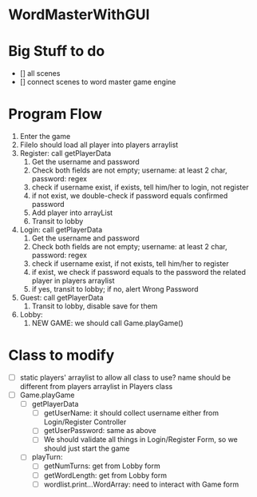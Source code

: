# WordMasterWithGUI

# Big Stuff to do
- [] all scenes
- [] connect scenes to word master game engine

# Program Flow
1. Enter the game
2. FileIo should load all player into players arraylist
3. Register: call getPlayerData
   1. Get the username and password
   2. Check both fields are not empty; username: at least 2 char, password: regex
   3. check if username exist, if exists, tell him/her to login, not register
   4. if not exist, we double-check if password equals confirmed password
   5. Add player into arrayList
   6. Transit to lobby
4. Login: call getPlayerData
   1. Get the username and password
   2. Check both fields are not empty; username: at least 2 char, password: regex
   3. check if username exist, if not exists, tell him/her to register
   4. if exist, we check if password equals to the password the related player in players arraylist
   5. if yes, transit to lobby; if no, alert Wrong Password
5. Guest: call getPlayerData
   1. Transit to lobby, disable save for them
6. Lobby:
   1. NEW GAME: we should call Game.playGame()

# Class to modify
- [ ] static players' arraylist to allow all class to use? name should be different from players arraylist in Players class
- [ ] Game.playGame
  - [ ] getPlayerData
    - [ ] getUserName: it should collect username either from Login/Register Controller
    - [ ] getUserPassword: same as above
    - [ ] We should validate all things in Login/Register Form, so we should just start the game
  - [ ] playTurn: 
    - [ ] getNumTurns: get from Lobby form
    - [ ] getWordLength: get from Lobby form
    - [ ] wordlist.print...WordArray: need to interact with Game form